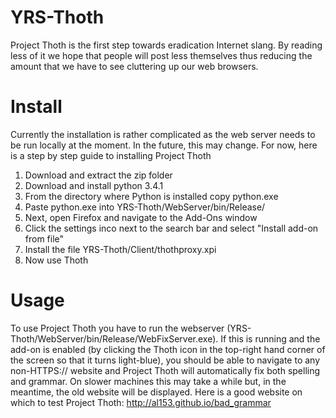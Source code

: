 YRS-Thoth
=========
  Project Thoth is the first step towards eradication Internet slang. By reading less of it we hope that people will post less themselves thus reducing the amount that we have to see cluttering up our web browsers.

Install
=========
  Currently the installation is rather complicated as the web server needs to be run locally at the moment. In the future, this may change. For now, here is a step by step guide to installing Project Thoth

  1. Download and extract the zip folder
  2. Download and install python 3.4.1
  3. From the directory where Python is installed copy python.exe
  4. Paste python.exe into YRS-Thoth/WebServer/bin/Release/
  5. Next, open Firefox and navigate to the Add-Ons window
  6. Click the settings inco next to the search bar and select "Install add-on from file"
  7. Install the file YRS-Thoth/Client/thothproxy.xpi
  8. Now use Thoth

Usage
=========
  To use Project Thoth you have to run the webserver (YRS-Thoth/WebServer/bin/Release/WebFixServer.exe). If this is running and the add-on is enabled (by clicking the Thoth icon in the top-right hand corner of the screen so that it turns light-blue), you should be able to navigate to any non-HTTPS:// website and Project Thoth will automatically fix both spelling and grammar. On slower machines this may take a while but, in the meantime, the old website will be displayed. Here is a good website on which to test Project Thoth: http://al153.github.io/bad_grammar
